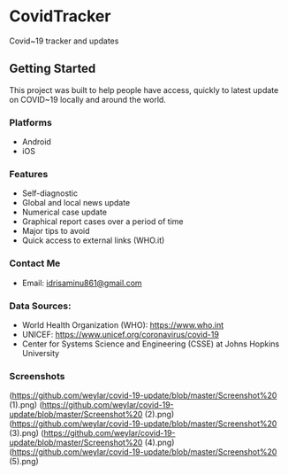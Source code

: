 # CovidTracker

Covid~19 tracker and updates

## Getting Started

This project was built to help people have access, quickly to latest 
update on COVID~19 locally and around the world. 

### Platforms
- Android
- iOS

### Features
- Self-diagnostic
- Global and local news update
- Numerical case update
- Graphical report cases over a period of time
- Major tips to avoid
- Quick access to external links (WHO.it)

### Contact Me
* Email: idrisaminu861@gmail.com

### Data Sources:
* World Health Organization (WHO): https://www.who.int
* UNICEF: https://www.unicef.org/coronavirus/covid-19
* Center for Systems Science and Engineering (CSSE) at Johns Hopkins University

### Screenshots
(https://github.com/weylar/covid-19-update/blob/master/Screenshot%20
(1).png)
(https://github.com/weylar/covid-19-update/blob/master/Screenshot%20
(2).png)
(https://github.com/weylar/covid-19-update/blob/master/Screenshot%20
(3).png)
(https://github.com/weylar/covid-19-update/blob/master/Screenshot%20
(4).png)
(https://github.com/weylar/covid-19-update/blob/master/Screenshot%20
(5).png)
